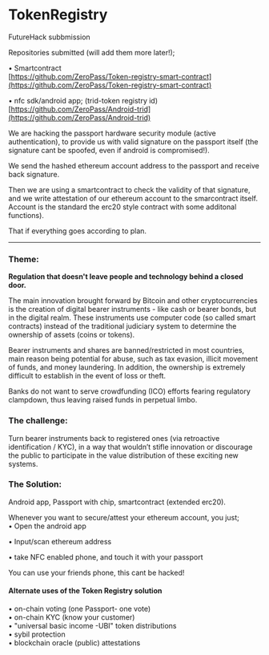 # TokenRegistry

FutureHack subbmission

Repositories submitted \(will add them more later!\);

• Smartcontract  
[https://github.com/ZeroPass/Token-registry-smart-contract](https://github.com/ZeroPass/Token-registry-smart-contract)

• nfc sdk/android app; \(trid-token registry id\)  
[https://github.com/ZeroPass/Android-trid](https://github.com/ZeroPass/Android-trid)

We are hacking the passport hardware security module \(active authentication\), to provide us with valid signature on the passport itself \(the signature cant be spoofed, even if android is compromised!\).

We send the hashed ethereum account address to the passport and receive back signature.

Then we are using a smartcontract to check the validity of that signature, and we write attestation of our ethereum account to the smarcontract itself. Account is the standard the erc20 style contract with some additonal functions\).

That if everything goes according to plan.

---

### Theme:

**Regulation that doesn't leave people and technology behind a closed door.**

The main innovation brought forward by Bitcoin and other cryptocurrencies is the creation of digital bearer instruments - like cash or bearer bonds, but in the digital realm. These instruments use computer code \(so called smart contracts\) instead of the traditional judiciary system to determine the ownership of assets \(coins or tokens\).

Bearer instruments and shares are banned/restricted in most countries, main reason being potential for abuse, such as tax evasion, illicit movement of funds, and money laundering. In addition, the ownership is extremely difficult to establish in the event of loss or theft.

Banks do not want to serve crowdfunding \(ICO\) efforts fearing regulatory clampdown, thus leaving raised funds in perpetual limbo.

### The challenge:

Turn bearer instruments back to registered ones \(via retroactive identification / KYC\), in a way that wouldn’t stifle innovation or discourage the public to participate in the value distribution of these exciting new systems.

### The Solution:

Android app, Passport with chip, smartcontract \(extended erc20\).

Whenever you want to secure/attest your ethereum account, you just;  
• Open the android app

• Input/scan ethereum address

• take NFC enabled phone, and touch it with your passport

You can use your friends phone, this cant be hacked!



#### Alternate uses of the Token Registry solution

• on-chain voting \(one Passport- one vote\)  
• on-chain KYC \(know your customer\)  
• "universal basic income -UBI" token distributions  
• sybil protection  
• blockchain oracle \(public\) attestations




